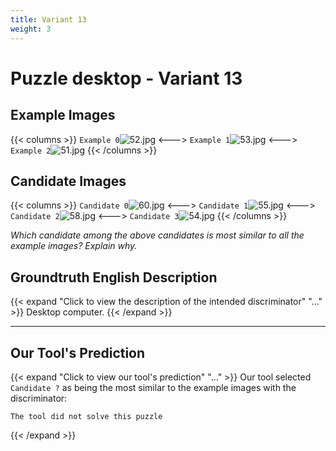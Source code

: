 ```yaml
---
title: Variant 13
weight: 3
---
```


# Puzzle desktop - Variant 13

## Example Images
{{< columns >}}
`Example 0`![52.jpg](/natscene_data/images/52.jpg)
<--->
`Example 1`![53.jpg](/natscene_data/images/53.jpg)
<--->
`Example 2`![51.jpg](/natscene_data/images/51.jpg)
{{< /columns >}}

## Candidate Images
{{< columns >}}
`Candidate 0`![60.jpg](/natscene_data/images/60.jpg)
<--->
`Candidate 1`![55.jpg](/natscene_data/images/55.jpg)
<--->
`Candidate 2`![58.jpg](/natscene_data/images/58.jpg)
<--->
`Candidate 3`![54.jpg](/natscene_data/images/54.jpg)
{{< /columns >}}

*Which candidate among the above candidates is most similar to all the example images? Explain why.*

## Groundtruth English Description

{{< expand "Click to view the description of the intended discriminator" "..." >}}
Desktop computer.
{{< /expand >}}

---



## Our Tool's Prediction

{{< expand "Click to view our tool's prediction" "..." >}}
Our tool selected `Candidate ?` as being the most similar to the example images with the discriminator:
```plaintext
The tool did not solve this puzzle
```
{{< /expand >}}
